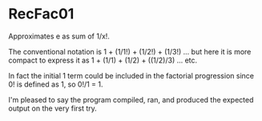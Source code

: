 # RecFac01
Approximates e as sum of 1/x!.

The conventional notation is 1 + (1/1!) + (1/2!) + (1/3!) ... but here it is more compact to express it as 1 + (1/1) + (1/2) + ((1/2)/3) ... etc.

In fact the initial 1 term could be included in the factorial progression since 0! is defined as 1, so 0!/1 = 1.

I'm pleased to say the program compiled, ran, and produced the expected output on the very first try.
